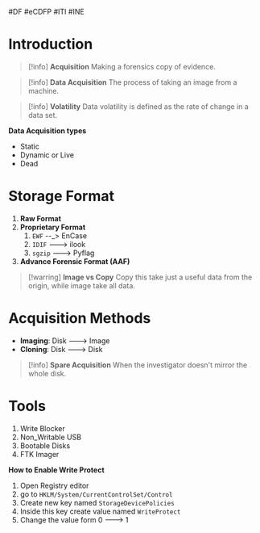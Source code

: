 #DF #eCDFP  #ITI #INE 

# Introduction

> [!info] __Acquisition__
> Making a forensics copy of evidence.

> [!info] __Data Acquisition__
> The process of taking an image from a machine.

> [!info] __Volatility__
> Data volatility is defined as the rate of change in a data set.

__Data Acquisition types__
- Static
- Dynamic or Live
- Dead 


# Storage Format

1. __Raw Format__
2. __Proprietary Format__
	1. `EWF` --_> EnCase
	2. `IDIF` ---> ilook
	3. `sgzip` ---> Pyflag
3. __Advance Forensic Format (AAF)__

> [!warring] __Image vs Copy__
> Copy this take just a useful data from the origin, while image take all data.


# Acquisition Methods

- __Imaging__: Disk ---> Image
- __Cloning__: Disk ---> Disk

> [!info] __Spare Acquisition__
> When the investigator doesn't mirror the whole disk.


# Tools

1. Write Blocker
2. Non_Writable USB
3. Bootable Disks
4. FTK Imager


__How to Enable Write Protect__
1. Open Registry editor
2. go to `HKLM/System/CurrentControlSet/Control`
3. Create new key named `StorageDevicePolicies`
4. Inside this key create value named `WriteProtect`
5. Change the value form 0 ---> 1


